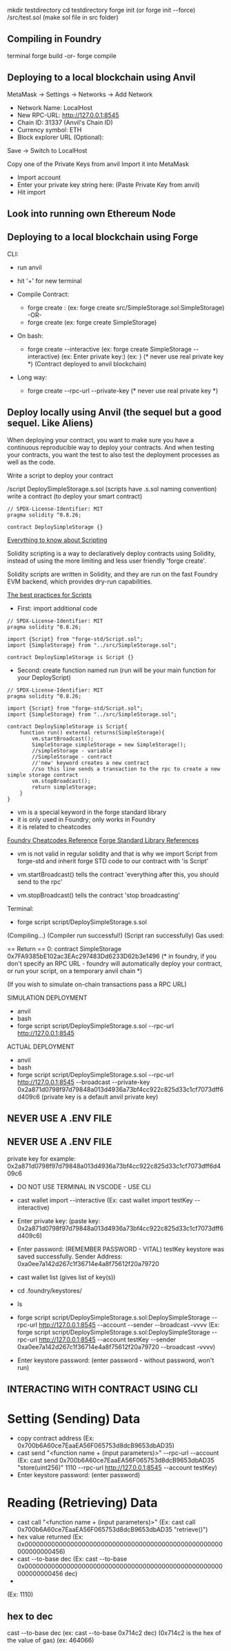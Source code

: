 mkdir testdirectory
cd testdirectory
forge init (or forge init --force)
/src/test.sol (make sol file in src folder)

## Compiling in Foundry

terminal
forge build -or- forge compile

## Deploying to a local blockchain using Anvil

MetaMask -> Settings -> Networks -> Add Network

* Network Name: LocalHost
* New RPC-URL: http://127.0.0.1:8545
* Chain ID: 31337 (Anvil's Chain ID)
* Currency symbol: ETH
* Block explorer URL (Optional): 

Save -> Switch to LocalHost

Copy one of the Private Keys from anvil
Import it into MetaMask

* Import account
* Enter your private key string here: 
  (Paste Private Key from anvil)
* Hit import

## Look into running own Ethereum Node ##

## Deploying to a local blockchain using Forge

CLI:

* run anvil
* hit '+' for new terminal

* Compile Contract: 
    * forge create <path>:<contractname>
    (ex: forge create src/SimpleStorage.sol:SimpleStorage)
            -OR-
    * forge create <contractname>
    (ex: forge create SimpleStorage)

* On bash:
    * forge create <contractname> --interactive
    (ex: forge create SimpleStorage --interactive)
    (ex: Enter private key:)
    (ex: <paste private key>)
    (* never use real private key *)
    (Contract deployed to anvil blockchain)

* Long way:
    * forge create <contractname> --rpc-url <rpc-url> --private-key <paste private key>
    (* never use real private key *)

## Deploy locally using Anvil (the sequel but a good sequel. Like Aliens)

When deploying your contract, you want to make sure you have a continuous reproducible way to deploy your contracts. And when testing your contracts, you want the test to also test the deployment processes as well as the code.

Write a script to deploy your contract

/script
DeploySimpleStorage.s.sol (scripts have .s.sol naming convention)
write a contract (to deploy your smart contract)

```solidity
// SPDX-License-Identifier: MIT
pragma solidity ^0.8.26;

contract DeploySimpleStorage {}
```

[Everything to know about Scripting](https://book.getfoundry.sh/tutorials/solidity-scripting)

Solidity scripting is a way to declaratively deploy contracts using Solidity, instead of using the more limiting and less user friendly 'forge create'.

Solidity scripts are written in Solidity, and they are run on the fast Foundry EVM backend, which provides dry-run capabilities.

[The best practices for Scripts](https://book.getfoundry.sh/tutorials/best-practices#scripts)

* First: import additional code

```solidity
// SPDX-License-Identifier: MIT
pragma solidity ^0.8.26;

import {Script} from "forge-std/Script.sol";
import {SimpleStorage} from "../src/SimpleStorage.sol";

contract DeploySimpleStorage is Script {}
```

* Second: create function named run
          (run will be your main function for your DeployScript)

```solidity
// SPDX-License-Identifier: MIT
pragma solidity ^0.8.26;

import {Script} from "forge-std/Script.sol";
import {SimpleStorage} from "../src/SimpleStorage.sol";

contract DeploySimpleStorage is Script{
    function run() external returns(SimpleStorage){
        vm.startBroadcast();
        SimpleStorage simpleStorage = new SimpleStorage();
        //simpleStorage - variable
        //SimpleStorage - contract
        //'new' keyword creates a new contract
        //so this line sends a transaction to the rpc to create a new simple storage contract
        vm.stopBroadcast();
        return simpleStorage;
    }
}
```

* vm is a special keyword in the forge standard library
* it is only used in Foundry; only works in Foundry
* it is related to cheatcodes

[Foundry Cheatcodes Reference](https://book.getfoundry.sh/cheatcodes/)
[Forge Standard Library References](https://book.getfoundry.sh/reference/forge-std/)

* vm is not valid in regular solidity and that is why we import Script from forge-std and inherit forge STD code to our contract with 'is Script'

* vm.startBroadcast() tells the contract 'everything after this, you should send to the rpc'
* vm.stopBroadcast() tells the contract 'stop broadcasting'

Terminal:

* forge script script/DeploySimpleStorage.s.sol

(Compiling...)
(Compiler run successful!)
(Script ran successfully)
Gas used: <gasused>

== Return ==
0: contract SimpleStorage 0x7FA9385bE102ac3EAc297483Dd6233D62b3e1496
(* in foundry, if you don't specify an RPC URL - foundry will automatically deploy your contract, or run your script, on a temporary anvil chain *)

(If you wish to simulate on-chain transactions pass a RPC URL)

SIMULATION DEPLOYMENT

* anvil
* bash
* forge script script/DeploySimpleStorage.s.sol --rpc-url http://127.0.0.1:8545 

ACTUAL DEPLOYMENT

* anvil
* bash
* forge script script/DeploySimpleStorage.s.sol --rpc-url http://127.0.0.1:8545 --broadcast --private-key 0x2a871d0798f97d79848a013d4936a73bf4cc922c825d33c1cf7073dff6d409c6
(private key is a default anvil private key)

## NEVER USE A .ENV FILE

<!--
ALTERNATIVE TO USING A PRIVATE KEY (ONLY FOR TESTING; NEVER PRODUCTION)

* create new file .env
* goto .gitignore file
* under '# Dotenv file' make sure .env is listed

* in .env file - add environment variables
( environment variables are variables that are sensitive that you don't want in the command line or accidentally publically exposed )
* in terminal: run source .env
( adds the environment variables into your shell )
* echo <environment variable> to see if it is loaded
(Ex: echo $PRIVATE_KEY)
(Ex: echo $RPC_URL)

* forge script script/DeploySimpleStorage.s.sol --rpc-url $RPC_URL --broadcast --private-key $PRIVATE_KEY
-->

## NEVER USE A .ENV FILE

 private key for example: 0x2a871d0798f97d79848a013d4936a73bf4cc922c825d33c1cf7073dff6d409c6

* DO NOT USE TERMINAL IN VSCODE - USE CLI

* cast wallet import <keyname> --interactive
(Ex: cast wallet import testKey -- interactive)
* Enter private key:
(paste key: 0x2a871d0798f97d79848a013d4936a73bf4cc922c825d33c1cf7073dff6d409c6)
* Enter password:
(REMEMBER PASSWORD - VITAL)
testKey keystore was saved successfully. Sender Address: 0xa0ee7a142d267c1f36714e4a8f75612f20a79720

* cast wallet list
(gives list of key(s))
* cd .foundry/keystores/
* ls

* forge script script/DeploySimpleStorage.s.sol:DeploySimpleStorage --rpc-url http://127.0.0.1:8545 --account <keyname> --sender <senderaddress> --broadcast -vvvv
(Ex: forge script script/DeploySimpleStorage.s.sol:DeploySimpleStorage --rpc-url http://127.0.0.1:8545 --account testKey --sender 0xa0ee7a142d267c1f36714e4a8f75612f20a79720 --broadcast -vvvv)
* Enter keystore password:
(enter password - without password, won't run)

## INTERACTING WITH CONTRACT USING CLI

# Setting (Sending) Data

* copy contract address
(Ex: 0x700b6A60ce7EaaEA56F065753d8dcB9653dbAD35)
* cast send <contract address> "<function name + (input parameters)>" <data> --rpc-url <rpc-url> --account <keyname>
(Ex: cast send 0x700b6A60ce7EaaEA56F065753d8dcB9653dbAD35 "store(uint256)" 1110 --rpc-url http://127.0.0.1:8545 --account testKey)
* Enter keystore password:
(enter password)

# Reading (Retrieving) Data

* cast call <contract address> "<function name + (input parameters)>"
(Ex: cast call 0x700b6A60ce7EaaEA56F065753d8dcB9653dbAD35 "retrieve()")
* hex value returned
(Ex: 0x0000000000000000000000000000000000000000000000000000000000000456)
* cast --to-base <returns hex value> dec
(Ex: cast --to-base 0x0000000000000000000000000000000000000000000000000000000000000456 dec)
* <data>
(Ex: 1110)

## hex to dec

cast --to-base <hex value> dec
(ex: cast --to-base 0x714c2 dec) (0x714c2 is the hex of the value of gas)
(ex: 464066)  